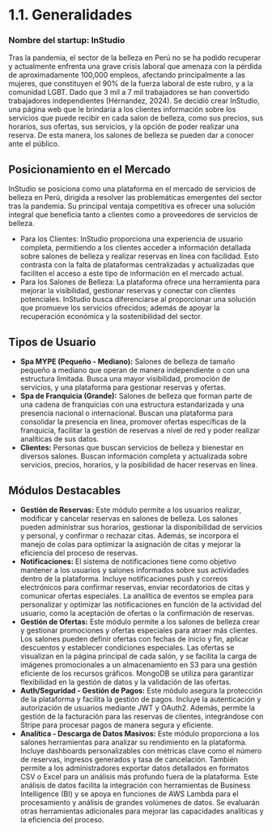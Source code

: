 # 1.1. Generalidades

### **Nombre del startup:**  InStudio

Tras la pandemia, el sector de la belleza en Perú no se ha podido recuperar y actualmente enfrenta una grave crisis laboral que amenaza con la pérdida de aproximadamente 100,000 empleos, afectando principalmente a las mujeres, que constituyen el 90% de la fuerza laboral de este rubro, y a la comunidad LGBT. Dado que 3 mil a 7 mil trabajadores se han convertido trabajadores independientes (Hérnandez, 2024). Se decidió crear InStudio, una página web que le brindaría a los clientes información sobre los servicios que puede recibir en cada salon de belleza, como sus precios, sus horarios, sus ofertas, sus servicios, y la opción de poder realizar una reserva. De esta manera, los salones de belleza se pueden dar a conocer ante el público.

## Posicionamiento en el Mercado
InStudio se posiciona como una plataforma en el mercado de servicios de belleza en Perú, dirigida a resolver las problemáticas emergentes del sector tras la pandemia. Su principal ventaja competitiva es ofrecer una solución integral que beneficia tanto a clientes como a proveedores de servicios de belleza.

- Para los Clientes: InStudio proporciona una experiencia de usuario completa, permitiendo a los clientes acceder a información detallada sobre salones de belleza y realizar reservas en línea con facilidad. Esto contrasta con la falta de plataformas centralizadas y actualizadas que faciliten el acceso a este tipo de información en el mercado actual.
- Para los Salones de Belleza: La plataforma ofrece una herramienta para mejorar la visibilidad, gestionar reservas y conectar con clientes potenciales. InStudio busca diferenciarse al proporcionar una solución que promueve los servicios ofrecidos; además de apoyar la recuperación económica y la sostenibilidad del sector.

## Tipos de Usuario
- **Spa MYPE (Pequeño - Mediano):** Salones de belleza de tamaño pequeño a mediano que operan de manera independiente o con una estructura limitada. Busca una mayor visibilidad, promoción de servicios, y una plataforma para gestionar reservas y ofertas.
- **Spa de Franquicia (Grande):** Salones de belleza que forman parte de una cadena de franquicias con una estructura estandarizada y una presencia nacional o internacional. Buscan una plataforma para consolidar la presencia en línea, promover ofertas específicas de la franquicia, facilitar la gestión de reservas a nivel de red y poder realizar analíticas de sus datos.
- **Clientes:** Personas que buscan servicios de belleza y bienestar en diversos salones. Buscan información completa y actualizada sobre servicios, precios, horarios, y la posibilidad de hacer reservas en línea.
  
## Módulos Destacables
- **Gestión de Reservas:** Este módulo permite a los usuarios realizar, modificar y cancelar reservas en salones de belleza. Los salones pueden administrar sus horarios, gestionar la disponibilidad de servicios y personal, y confirmar o rechazar citas. Además, se incorpora el manejo de colas para optimizar la asignación de citas y mejorar la eficiencia del proceso de reservas.
- **Notificaciones:** El sistema de notificaciones tiene como objetivo mantener a los usuarios y salones informados sobre sus actividades dentro de la plataforma. Incluye notificaciones push y correos electrónicos para confirmar reservas, enviar recordatorios de citas y comunicar ofertas especiales. La analítica de eventos se emplea para personalizar y optimizar las notificaciones en función de la actividad del usuario, como la aceptación de ofertas o la confirmación de reservas.
- **Gestión de Ofertas:** Este módulo permite a los salones de belleza crear y gestionar promociones y ofertas especiales para atraer más clientes. Los salones pueden definir ofertas con fechas de inicio y fin, aplicar descuentos y establecer condiciones especiales. Las ofertas se visualizan en la página principal de cada salón, y se facilita la carga de imágenes promocionales a un almacenamiento en S3 para una gestión eficiente de los recursos gráficos. MongoDB se utiliza para garantizar flexibilidad en la gestión de datos y la validación de las ofertas.
- **Auth/Seguridad - Gestión de Pagos:** Este módulo asegura la protección de la plataforma y facilita la gestión de pagos. Incluye la autenticación y autorización de usuarios mediante JWT y OAuth2. Además, permite la gestión de la facturación para las reservas de clientes, integrándose con Stripe para procesar pagos de manera segura y eficiente.
- **Analítica - Descarga de Datos Masivos:** Este módulo proporciona a los salones herramientas para analizar su rendimiento en la plataforma. Incluye dashboards personalizables con métricas clave como el número de reservas, ingresos generados y tasa de cancelación. También permite a los administradores exportar datos detallados en formatos CSV o Excel para un análisis más profundo fuera de la plataforma. Este análisis de datos facilita la integración con herramientas de Business Intelligence (BI) y se apoya en funciones de AWS Lambda para el procesamiento y análisis de grandes volúmenes de datos. Se evaluarán otras herramientas adicionales para mejorar las capacidades analíticas y la eficiencia del proceso.

